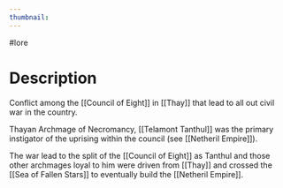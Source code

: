 ```yaml
---
thumbnail:
---
```

#lore
# Description
Conflict among the [[Council of Eight]] in [[Thay]] that lead to all out civil war in the country.

Thayan Archmage of Necromancy, [[Telamont Tanthul]] was the primary instigator of the uprising within the council (see [[Netheril Empire]]).

The war lead to the split of the [[Council of Eight]] as Tanthul and those other archmages loyal to him were driven from [[Thay]] and crossed the [[Sea of Fallen Stars]] to eventually build the [[Netheril Empire]].